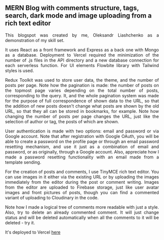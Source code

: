 ## MERN Blog with comments structure, tags, search, dark mode and image uploading from a rich text editor

<div align="justify">
<p>
              This blogspot was created by me, Oleksandr Liashchenko as a
              demonstration of my skill set.
            </p>
            <p>
              It uses React as a front framework and Express as a back one with
              Mongo as a database. Deployment to Vercel required the
              minimization of the number of .js files in the API directory and a
              new database connection for each serverless function.
               For UI elements Flowbite library with Tailwind styles is used.
            </p>
            <p>
              Redux Toolkit was used to store user data, the theme, and the
              number of posts per page. Note how the pagination is made: the
              number of posts on the topmost page varies depending on the total
              number of posts, corresponding to the query. It, and the whole
              pagination system was made for the purpose of full correspondence
              of shown data to the URL, so that the addition of new posts
              doesn't change what posts are shown by the old URL, so that they
              all can be stored in bookmarks, for example. Note how changing the
              number of posts per page changes the URL, just like the selection
              of author or tag, the posts of which are shown.
            </p>
            <p>
              User authentication is made with two options: email and password
              or via Google account. Note that after registration with Google
              OAuth, you will be able to create a password on the profile page
              or through an email password resetting mechanism, and use it just
              as a combination of email and password, or as originally, through
              a Google account. Also, appreciate how I made a password resetting
              functionality with an email made from a template sending.
            </p>
            <p>
              For the creation of posts and comments, I use TinyMCE rich text
              editor. You can use images in it either via the existing URL or by
              uploading the images immediately from the editor during the post
              or comment writing. Images from the editor are uploaded to
              Firebase storage, just like user avatar images and front pictures
              of posts, though you can find a commented variant of uploading to
              Cloudinary in the code.
            </p>
            <p>
              Note how I made a logical tree of comments more readable with just
              a style. Also, try to delete an already commented comment. It will
              just change status and will be deleted automatically when all the
              comments to it will be deleted - try it.
            </p>
</div>

It's deployed to Vercel [here](https://oleksandrs-mern-blog.vercel.app/)

<!--
All the rest is here only for examples

The previous version is deployed [here](https://mern-blog-2-khaki.vercel.app/)

<br />

<div align="center" style="margin: 30px;">
<a href="https://refine.dev/">
  <img alt="refine logo" src="https://refine.ams3.cdn.digitaloceanspaces.com/readme/refine-readme-banner.png">
</a>
</div>
<div align="center">
    <a href="https://refine.dev">Home Page</a> |
    <a href="https://discord.gg/refine">Discord</a> |
    <a href="https://refine.dev/examples/">Examples</a> |
    <a href="https://refine.dev/blog/">Blog</a> |
    <a href="https://refine.dev/docs/">Documentation</a>
</div>
<br />

<div align="center"><strong>Build your <a href="https://reactjs.org/">React</a>-based CRUD applications, without constraints.</strong><br>An open source, headless web application framework developed with flexibility in mind.
</div>
<br />

[![Discord](https://img.shields.io/discord/837692625737613362.svg?label=&logo=discord&logoColor=ffffff&color=7389D8&labelColor=6A7EC2)](https://discord.gg/refine)
[![Twitter Follow](https://img.shields.io/twitter/follow/refine_dev?style=social)](https://twitter.com/refine_dev)

<a href="https://www.producthunt.com/posts/refine-3?utm_source=badge-top-post-badge&utm_medium=badge&utm_souce=badge-refine&#0045;3" target="_blank"><img src="https://api.producthunt.com/widgets/embed-image/v1/top-post-badge.svg?post_id=362220&theme=light&period=daily" alt="refine - 100&#0037;&#0032;open&#0032;source&#0032;React&#0032;framework&#0032;to&#0032;build&#0032;web&#0032;apps&#0032;3x&#0032;faster | Product Hunt" style="width: 250px; height: 54px;" width="250" height="54" /></a>

# Build and Deploy a Full Stack MERN Dashboard App With CRUD, Auth, and Charts Using Refine - Client App

![app_cover](https://user-images.githubusercontent.com/18739364/218060209-b0119d40-5c9c-48d0-b96b-ec802816ab50.png)

[Refer to the server app source code](https://github.com/refinedev/refine/tree/master/examples/mern-dashboard-server)

With modern material design, a fully functional dashboard, a property management page, and a users page - both connected to our database and a profile page that connects the two, this video is the updated full-stack MERN course you’ve all been waiting for.

Alongside building this application, you'll learn how to use the most in-demand technologies today:

1. Node.js, Express.js, MongoDB, and React.js that together form the powerful MERN stack
2. Material UI: The most popular UI Component Kit nowadays
3. TypeScript: Yep, you heard that right; we’ll be using TypeScript on this project! No previous typescript knowledge is required
4. You’ll learn how to transform a Figma design into a fully functioning website
5. You’ll also learn how to optimize images and store them on the cloud using Cloudinary
6. Provide a quick and easy way for your users to log in and register using Google \*\*\*\*Auth
7. And most importantly, you’ll learn how to build React-based CRUD applications incredibly quickly using refine.

Developed by [@adrianhajdin](https://github.com/adrianhajdin) ([JavaScript Mastery](https://www.youtube.com/@javascriptmastery)).
Launch your development career with project-based coaching - [JS Mastery Pro](https://www.jsmastery.pro)

Currently, two official plugins are available:

- [@vitejs/plugin-react](https://github.com/vitejs/vite-plugin-react/blob/main/packages/plugin-react/README.md) uses [Babel](https://babeljs.io/) for Fast Refresh
- [@vitejs/plugin-react-swc](https://github.com/vitejs/vite-plugin-react-swc) uses [SWC](https://swc.rs/) for Fast Refresh

## Try this example on your local

```bash
npm create refine-app@latest -- --example mern-dashboard-client
```

-->
